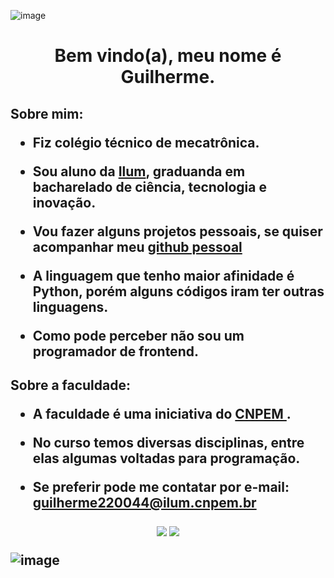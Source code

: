 ![image](https://user-images.githubusercontent.com/107007032/194927169-d9fed2a7-6473-488c-802e-9412ed776b1a.png)

<h1> <p align=center> Bem vindo(a), meu nome é Guilherme. </p>

<h2> Sobre mim:

+ Fiz colégio técnico de mecatrônica.

+ Sou aluno da <a href="https://ilum.cnpem.br"> Ilum</a>, graduanda em bacharelado de ciência, tecnologia e inovação.

+ Vou fazer alguns projetos pessoais, se quiser acompanhar meu <a href="https://github.com/guidariani"> github pessoal </a>

+ A linguagem que tenho maior afinidade é Python, porém alguns códigos iram ter outras linguagens.

+ Como pode perceber não sou um programador de frontend.

<h2> Sobre a faculdade:

+ A faculdade é uma iniciativa do <a href = "https://cnpem.br"> CNPEM </a>.

+ No curso temos diversas disciplinas, entre elas algumas voltadas para programação.

+ Se preferir pode me contatar por e-mail: guilherme220044@ilum.cnpem.br

<div>
<p align=center>
  <a href="https://instagram.com/guidariani" target="_blank"><img src="https://img.shields.io/badge/-Instagram-%23E4405F?style=for-the-badge&logo=instagram&logoColor=white" target="_blank"></a>
 <a href="https://www.linkedin.com/in/guilherme-dariani/" target="_blank"><img src="https://img.shields.io/badge/-LinkedIn-%230077B5?style=for-the-badge&logo=linkedin&logoColor=white" target="_blank"></a> 
</p>

![image](https://user-images.githubusercontent.com/107007032/194929548-544534ff-b4a2-4deb-be40-933d1f012620.png)
